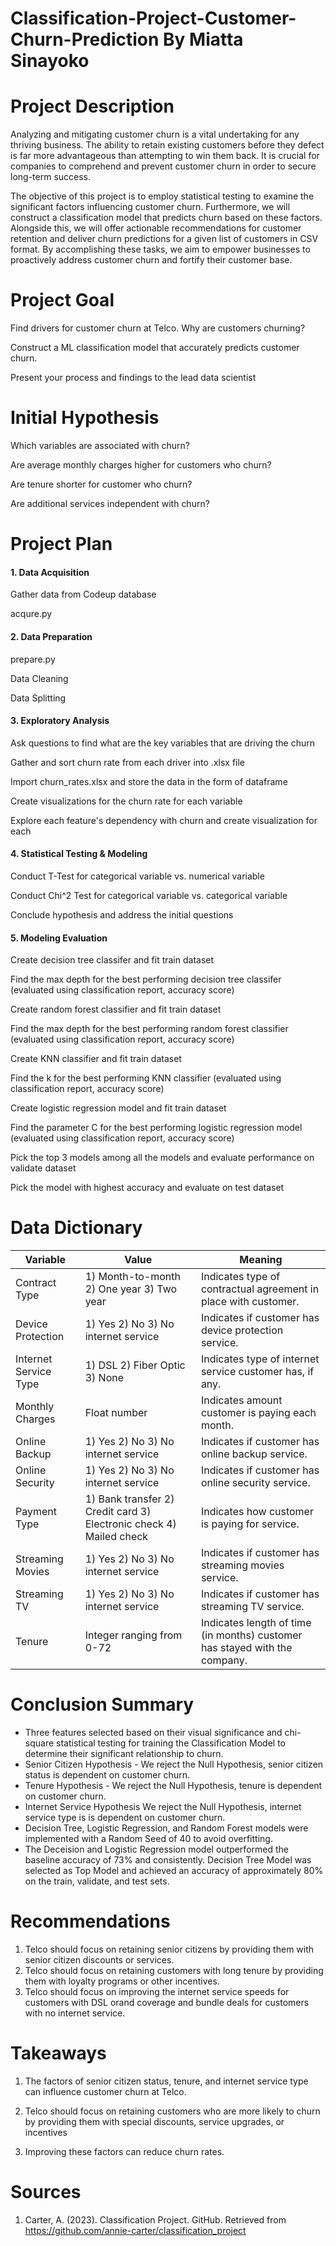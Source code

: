 # Classification-Project-Customer-Churn-Prediction By Miatta Sinayoko

# Project Description

 Analyzing and mitigating customer churn is a vital undertaking for any thriving business. The ability to retain existing customers before they defect is far more advantageous than attempting to win them back. It is crucial for companies to comprehend and prevent customer churn in order to secure long-term success.

The objective of this project is to employ statistical testing to examine the significant factors influencing customer churn. Furthermore, we will construct a classification model that predicts churn based on these factors. Alongside this, we will offer actionable recommendations for customer retention and deliver churn predictions for a given list of customers in CSV format. By accomplishing these tasks, we aim to empower businesses to proactively address customer churn and fortify their customer base.

# Project Goal
Find drivers for customer churn at Telco. Why are customers churning?

Construct a ML classification model that accurately predicts customer churn.

Present your process and findings to the lead data scientist



# Initial Hypothesis
Which variables are associated with churn?

Are average monthly charges higher for customers who churn?

Are tenure shorter for customer who churn?

Are additional services independent with churn?

# Project Plan 
#### 1. Data Acquisition

Gather data from Codeup database

acqure.py

#### 2. Data Preparation

prepare.py

Data Cleaning

Data Splitting

#### 3. Exploratory Analysis

Ask questions to find what are the key variables that are driving the churn

Gather and sort churn rate from each driver into .xlsx file

Import churn_rates.xlsx and store the data in the form of dataframe

Create visualizations for the churn rate for each variable

Explore each feature's dependency with churn and create visualization for each

#### 4. Statistical Testing & Modeling

Conduct T-Test for categorical variable vs. numerical variable

Conduct Chi^2 Test for categorical variable vs. categorical variable

Conclude hypothesis and address the initial questions

#### 5. Modeling Evaluation

Create decision tree classifer and fit train dataset

Find the max depth for the best performing decision tree classifer (evaluated using classification report, accuracy score)

Create random forest classifier and fit train dataset

Find the max depth for the best performing random forest classifier (evaluated using classification report, accuracy score)

Create KNN classifier and fit train dataset

Find the k for the best performing KNN classifier (evaluated using classification report, accuracy score)

Create logistic regression model and fit train dataset

Find the parameter C for the best performing logistic regression model (evaluated using classification report, accuracy score)

Pick the top 3 models among all the models and evaluate performance on validate dataset

Pick the model with highest accuracy and evaluate on test dataset


# Data Dictionary

| Variable | Value | Meaning |
|---|---|---|
| Contract Type | 1) Month-to-month 2) One year 3) Two year | Indicates type of contractual agreement in place with customer. |
| Device Protection | 1) Yes 2) No 3) No internet service | Indicates if customer has device protection service. |
| Internet Service Type | 1) DSL 2) Fiber Optic 3) None | Indicates type of internet service customer has, if any. |
| Monthly Charges | Float number | Indicates amount customer is paying each month. |
| Online Backup | 1) Yes 2) No 3) No internet service | Indicates if customer has online backup service. |
| Online Security | 1) Yes 2) No 3) No internet service | Indicates if customer has online security service. |
| Payment Type | 1) Bank transfer 2) Credit card 3) Electronic check 4) Mailed check | Indicates how customer is paying for service. |
| Streaming Movies | 1) Yes 2) No 3) No internet service | Indicates if customer has streaming movies service. |
| Streaming TV | 1) Yes 2) No 3) No internet service | Indicates if customer has streaming TV service. |
| Tenure | Integer ranging from 0-72 | Indicates length of time (in months) customer has stayed with the company. |



# Conclusion Summary 

- Three features  selected based on their visual significance and chi-square statistical testing for training the Classification Model to determine their significant relationship to churn.
- Senior Citizen Hypothesis - We reject the Null Hypothesis, senior citizen status is dependent on customer churn.
- Tenure Hypothesis - We reject the Null Hypothesis, tenure is dependent on customer churn. 
- Internet Service Hypothesis We reject the Null Hypothesis, internet service type is is dependent on customer churn.
- Decision Tree, Logistic Regression, and Random Forest models were implemented with a Random Seed of 40 to avoid overfitting.
- The Deceision and Logistic Regression model outperformed the baseline accuracy of 73% and consistently. Decision Tree Model was selected as Top Model and achieved an accuracy of approximately 80% on the train, validate, and test sets.


# Recommendations 
1. Telco should focus on retaining senior citizens by providing them with senior citizen discounts or services.
2. Telco should focus on retaining customers with long tenure by providing them with loyalty programs or other incentives.
3. Telco should focus on improving the internet service speeds for customers with DSL orand coverage and bundle deals  for customers with no internet service.

# Takeaways
1. The factors of senior citizen status, tenure, and internet service type can influence customer churn at Telco.

2. Telco should focus on retaining customers who are more likely to churn by providing them with special discounts, service upgrades, or incentives

3. Improving these factors can reduce churn rates.


# Sources

1. Carter, A. (2023). Classification Project. GitHub. Retrieved from https://github.com/annie-carter/classification_project


